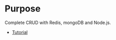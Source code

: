 ﻿# Purpose

Complete CRUD with Redis, mongoDB and Node.js.

- [Tutorial](https://medium.com/@programadriano/utilizando-cache-com-redis-mongodb-e-node-js-8b3d6461b966)
